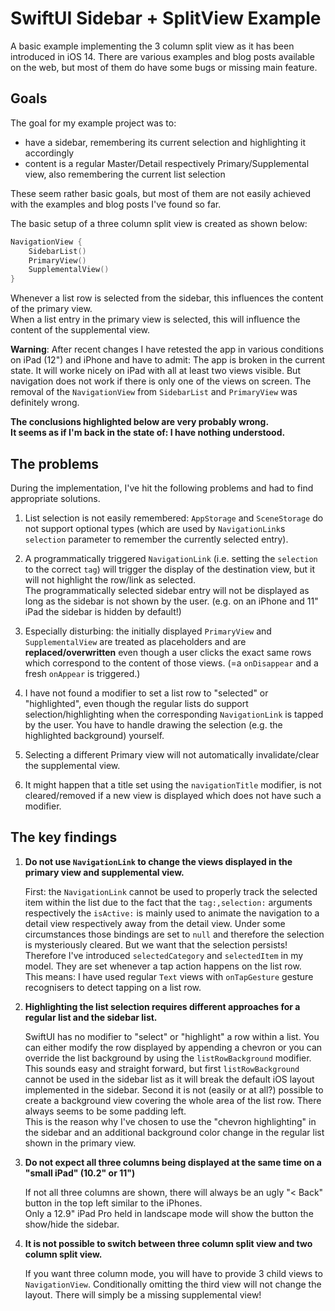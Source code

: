 #  SwiftUI Sidebar + SplitView Example

A basic example implementing the 3 column split view as it has been introduced in iOS 14.
There are various examples and blog posts available on the web, but most of them do have some bugs or missing main feature.

## Goals

The goal for my example project was to:

- have a sidebar, remembering its current selection and highlighting it accordingly
- content is a regular Master/Detail respectively Primary/Supplemental view, also remembering the current list selection

These seem rather basic goals, but most of them are not easily achieved with the examples and blog posts I've found so far.

The basic setup of a three column split view is created as shown below:

```swift
NavigationView {
    SidebarList()
    PrimaryView()
    SupplementalView()
}
```

Whenever a list row is selected from the sidebar, this influences the content of the primary view.  
When a list entry in the primary view is selected, this will influence the content of the supplemental view.

**Warning**: After recent changes I have retested the app in various conditions on iPad (12") and iPhone and have to admit: 
The app is broken in the current state. It will worke nicely on iPad with all at least two views visible. 
But navigation does not work if there is only one of the views on screen. The removal of the `NavigationView` from `SidebarList`
and `PrimaryView` was definitely wrong.

**The conclusions highlighted below are very probably wrong.  
It seems as if I'm back in the state of: I have nothing understood.**

## The problems

During the implementation, I've hit the following problems and had to find appropriate solutions.

1. List selection is not easily remembered: `AppStorage` and `SceneStorage` do not support optional types (which are
   used by `NavigationLink`s `selection` parameter to remember the currently selected entry).

2. A programmatically triggered `NavigationLink` (i.e. setting the `selection` to the correct `tag`) will trigger the 
    display of the destination view, but it will not highlight the row/link as selected.  
    The programmatically selected sidebar entry will not be displayed as long as the sidebar is not shown by the user.
    (e.g. on an iPhone and 11" iPad the sidebar is hidden by default!)

3. Especially disturbing: the initially displayed `PrimaryView` and `SupplementalView` are treated as placeholders and are
    **replaced/overwritten** even though a user clicks the exact same rows which correspond to the content of those views.
    (=a `onDisappear` and a fresh `onAppear` is triggered.)

4. I have not found a modifier to set a list row to "selected" or "highlighted", even though the regular lists do support
    selection/highlighting when the corresponding `NavigationLink` is tapped by the user.
    You have to handle drawing the selection (e.g. the highlighted background) yourself.

5. Selecting a different Primary view will not automatically invalidate/clear the supplemental view. 

6. It might happen that a title set using the `navigationTitle` modifier, is not cleared/removed if a new view is displayed 
    which does not have such a modifier. 

## The key findings

1. **Do not use `NavigationLink` to change the views displayed in the primary view and supplemental view.**  

    First: the `NavigationLink` cannot be used to properly track the selected item within the list due to the fact that the
    `tag:,selection:` arguments respectively the `isActive:` is mainly used to animate the navigation to a detail view respectively
    away from the detail view. Under some circumstances those bindings are set to `null` and therefore the selection 
    is mysteriously cleared. But we want that the selection persists!  
    Therefore I've introduced `selectedCategory` and `selectedItem` in my model. They are set
    whenever a tap action happens on the list row.  
    This means: I have used regular `Text` views with `onTapGesture` gesture recognisers to detect tapping on a list row.
    
2. **Highlighting the list selection requires different approaches for a regular list and the sidebar list.**  

    SwiftUI has no modifier to "select" or "highlight" a row within a list. You can either modify the row displayed by appending
    a chevron or you can override the list background by using the `listRowBackground` modifier.  
    This sounds easy and straight forward, but first `listRowBackground` cannot be used in the sidebar list as it will break
    the default iOS layout implemented in the sidebar. Second it is not (easily or at all?) possible to create a background view
    covering the whole area of the list row. There always seems to be some padding left.  
    This is the reason why I've chosen to use the "chevron highlighting" in the sidebar and an additional background color change
    in the regular list shown in the primary view.

3. **Do not expect all three columns being displayed at the same time on a "small iPad" (10.2" or 11")**

    If not all three columns are shown, there will always be an ugly "< Back" button in the top left similar to the iPhones.  
    Only a 12.9" iPad Pro held in landscape mode will show the button the show/hide the sidebar. 

4. **It is not possible to switch between three column split view and two column split view.**

    If you want three column mode, you will have to provide 3 child views to `NavigationView`. Conditionally omitting the
    third view will not change the layout. There will simply be a missing supplemental view!

